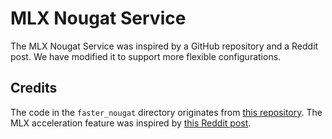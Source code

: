 # MLX Nougat Service

The MLX Nougat Service was inspired by a GitHub repository and a Reddit post. We have modified it to support more flexible configurations.

## Credits

The code in the `faster_nougat` directory originates from [this repository](https://github.com/zhuzilin/faster-nougat). The MLX acceleration feature was inspired by [this Reddit post](https://www.reddit.com/r/LocalLLaMA/comments/1cnnwrp/a_faster_nougat_implementation_with_mlx_for/).